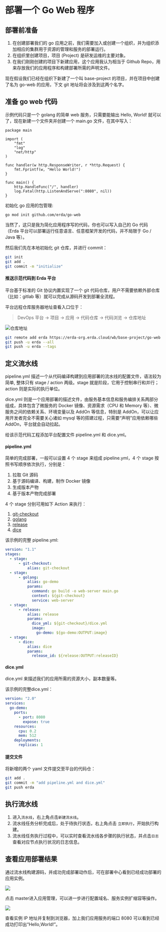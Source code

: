 # 部署一个 Go Web 程序

## 部署前准备
1. 在创建部署我们的 go 应用之前，我们需要加入或创建一个组织，并为组织添加相应的集群用于资源的管理和服务的部署运行。
2. 在组织里创建项目，项目 (Project) 是研发运维的主要对象。
3. 在我们刚刚创建的项目下新建应用，这个应用我认为相当于 Github Repo，用来存放我们的应用程序和构建部署所需的声明文件。


现在假设我们已经在组织下新建了一个叫 base-project 的项目，并在项目中创建了名为 go-web 的应用，下文 git 地址将会涉及到这两个名字。


## 准备 go web 代码

示例代码只是一个 golang 的简单 web 服务，只需要能输出 Hello, World! 就可以了，现在新建一个文件夹并创建一个 main.go 文件，在其中写入：

```code
package main

import (
    "fmt"
    "log"
    "net/http"
)

func handler(w http.ResponseWriter, r *http.Request) {
    fmt.Fprintf(w, "Hello World!")
}

func main() {
    http.HandleFunc("/", handler)
    log.Fatal(http.ListenAndServe(":8080", nil))
}
```

初始化 go 应用的包管理:

```
go mod init github.com/erda/go-web
```

当然了，这只是我为简化应用程序写的代码，你也可以写入自己的 Go 代码（Erda 平台可以部署运行任意语言、任意框架开发的代码，并不局限于 Go / Java 等）。

然后我们先在本地初始化 git 仓库，并进行 commit：

```bash
git init
git add .
git commit -m "initialize"
```

#### 推送示范代码到 Erda 平台

平台基于标准的 Git 协议内置实现了一个 git 代码仓库，用户不需要依赖外部仓库（比如：gitlab 等）就可以完成从源码开发到部署全流程。

平台远程仓库服务器地址查看入口位于：

> DevOps 平台 -> 项目 -> 应用 -> 代码仓库 -> 代码浏览 -> 仓库地址

![仓库地址](//terminus-paas.oss-cn-hangzhou.aliyuncs.com/paas-doc/2021/06/18/fd9147ee-04d6-4053-95dd-5f301965d8fa.png)

```bash
git remote add erda https://erda-org.erda.cloud/wb/base-project/go-web
git push -u erda --all
git push -u erda --tags
```

## 定义流水线
pipeline.yml 描述一个从代码编译构建到应用部署的流水线的配置文件，语法较为简单, 整体只有 stage / action 两级。stage 就是阶段，它用于控制串行和并行；action 则是实际的执行单位。

dice.yml 则是一个应用部署的描述文件，由服务基本信息和服务编排关系两部分组成，具体包含了微服务的 Docker 镜像、资源需求（CPU 和 Memory 等）、微服务之间的依赖关系、环境变量以及 AddOn 等信息，特别是 AddOn，可以让应用开发者完全不需要关心诸如 mysql 等的搭建过程，只需要“声明”应用依赖哪些 AddOn，平台就会自动拉起。

给该示范代码工程添加平台配置文件 pipeline.yml 和 dice.yml。

#### pipeline.yml
简单的完成部署，一般可以设置 4 个 stage 来组成 pipeline.yml，4 个 stage 按照书写顺序依次执行，分别是：

1. 拉取 Git 源码
2. 基于源码编译、构建，制作 Docker 镜像
3. 生成版本产物
4. 基于版本产物完成部署

4 个 stage 分别可用如下 Action 来执行：

1. [git-checkout](//www.erda.cloud/market/action/git-checkout)
2. [golang](//www.erda.cloud/market/action/golang)
3. [release](//www.erda.cloud/market/action/release)
4. [dice](//www.erda.cloud/market/action/dice)

该示例的完整 pipeline.yml:

```yml
version: "1.1"
stages:
  - stage:
      - git-checkout:
          alias: git-checkout
  - stage:
      - golang:
          alias: go-demo
          params:
            command: go build -o web-server main.go
            context: ${git-checkout}
            service: web-server
  - stage:
      - release:
          alias: release
          params:
            dice_yml: ${git-checkout}/dice.yml
            image:
              go-demo: ${go-demo:OUTPUT:image}
  - stage:
      - dice:
          alias: dice
          params:
            release_id: ${release:OUTPUT:releaseID}
```

#### dice.yml

dice.yml 来描述我们的应用所需的资源大小，副本数量等。

该示例的完整dice.yml：

```yml
version: "2.0"
services:
  go-demo:
    ports:
      - port: 8080
        expose: true
    resources:
      cpu: 0.2
      mem: 512
    deployments:
      replicas: 1
```

#### 提交文件

将新增的两个 yaml 文件提交至平台的代码仓：

```bash
git add .
git commit -m "add pipeline.yml and dice.yml"
git push erda
```

## 执行流水线

1. 进入`流水线`，右上角点击`新建流水线`。
2. 流水线任务分析完成后，处于待执行状态，右上角点击 `立即执行`，开始执行构建。
3. 流水线任务执行过程中，可以实时查看流水线各步骤的执行状态，并点击`日志`查看对应节点执行状况的日志信息。

## 查看应用部署结果

通过流水线构建源码，并成功完成部署动作后，可在部署中心看到已经成功部署的应用实例。

![](//terminus-paas.oss-cn-hangzhou.aliyuncs.com/paas-doc/2021/06/10/f1e73336-607c-422a-9e25-7a2ec5f56c9f.png)

点击 master进入应用管理，可以进一步进行配置域名、服务实例扩缩容等操作。

![](//terminus-paas.oss-cn-hangzhou.aliyuncs.com/paas-doc/2021/06/18/de6b2aa6-f443-41c6-ac1d-f970370eddcc.png)

查看实例 IP 地址并复制到浏览器，加上我们应用服务的端口 8080 可以看到已经成功打印出“Hello,World!”。
